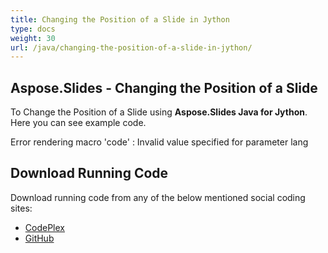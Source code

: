 ```yaml
---
title: Changing the Position of a Slide in Jython
type: docs
weight: 30
url: /java/changing-the-position-of-a-slide-in-jython/
---
```


## **Aspose.Slides - Changing the Position of a Slide**
To Change the Position of a Slide using **Aspose.Slides Java for Jython**. Here you can see example code.

Error rendering macro 'code' : Invalid value specified for parameter lang
## **Download Running Code**
Download running code from any of the below mentioned social coding sites:

- [CodePlex](https://asposeslidesjavajython.codeplex.com/releases/view/620122)
- [GitHub](https://github.com/aspose-slides/Aspose.Slides-for-Java/releases/tag/Aspose.Slides_Java_for_Jython-v1.0)
